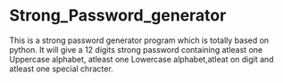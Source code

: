 # Strong_Password_generator

This is a strong password generator program which is totally based on python. It will give a 12 digits strong password containing atleast one Uppercase alphabet, atleast one Lowercase alphabet,atleat on digit and atleast one special chracter.
